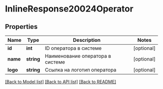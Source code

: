 # InlineResponse20024Operator

## Properties
Name | Type | Description | Notes
------------ | ------------- | ------------- | -------------
**id** | **int** | ID оператора в системе | [optional] 
**name** | **string** | Наименование оператора в системе | [optional] 
**logo** | **string** | Ссылка на логотип оператора | [optional] 

[[Back to Model list]](../../README.md#documentation-for-models) [[Back to API list]](../../README.md#documentation-for-api-endpoints) [[Back to README]](../../README.md)


